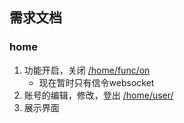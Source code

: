 ## 需求文档
### home
1. 功能开启，关闭 [/home/func/on]()
    - 现在暂时只有信令websocket
2. 账号的编辑，修改，登出 [/home/user/]()
3. 展示界面